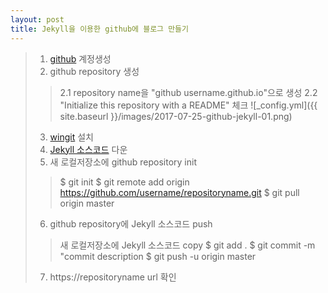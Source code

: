 ```yaml
---
layout: post
title: Jekyll을 이용한 github에 블로그 만들기
---
```


>1. [github](https://github.com/) 계정생성
>2. github repository 생성
>>2.1 repository name을 "github username.github.io"으로 생성
>>2.2 "Initialize this repository with a README" 체크
>>![_config.yml]({{ site.baseurl }}/images/2017-07-25-github-jekyll-01.png)
>3. [wingit](https://git-scm.com/download/win) 설치
>4. [Jekyll 소스코드](https://github.com/barryclark/jekyll-now) 다운
>5. 새 로컬저장소에 github repository init
>>$ git init
>>$ git remote add origin https://github.com/username/repositoryname.git
>>$ git pull origin master
>6. github repository에 Jekyll 소스코드 push
>>새 로컬저장소에 Jekyll 소스코드 copy
>>$ git add .
>>$ git commit -m "commit description
>>$ git push -u origin master
>7. https://repositoryname url 확인